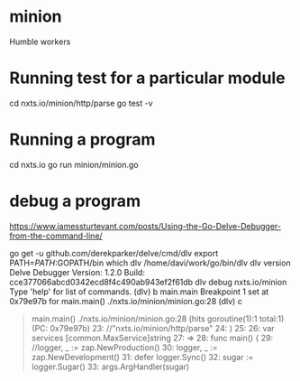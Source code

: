 # minion
Humble workers

# Running test for a particular module
cd nxts.io/minion/http/parse
go test -v

# Running a program
cd nxts.io
go run minion/minion.go

# debug a program

https://www.jamessturtevant.com/posts/Using-the-Go-Delve-Debugger-from-the-command-line/

go get -u github.com/derekparker/delve/cmd/dlv
export PATH=$PATH:$GOPATH/bin
which dlv
/home/davi/work/go/bin/dlv
dlv version
Delve Debugger
Version: 1.2.0
Build: cce377066abcd0342ecd8f4c490ab943ef2f61db
dlv debug nxts.io/minion
Type 'help' for list of commands.
(dlv) b main.main
Breakpoint 1 set at 0x79e97b for main.main() ./nxts.io/minion/minion.go:28
(dlv) c
> main.main() ./nxts.io/minion/minion.go:28 (hits goroutine(1):1 total:1) (PC: 0x79e97b)
    23:	    //"nxts.io/minion/http/parse"
    24:	)
    25:	
    26:	var services [common.MaxService]string
    27:	
=>  28:	func main() {
    29:	    //logger, _ := zap.NewProduction()
    30:	    logger, _ := zap.NewDevelopment()
    31:	    defer logger.Sync()
    32:	    sugar := logger.Sugar()
    33:	    args.ArgHandler(sugar)
